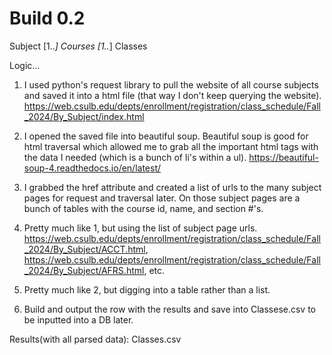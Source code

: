 Build 0.2
=========

Subject [1..*] Courses [1..*] Classes

Logic...
1. I used python's request library to pull the website of all course subjects and saved it into a html file (that way I don't keep querying the website).
https://web.csulb.edu/depts/enrollment/registration/class_schedule/Fall_2024/By_Subject/index.html

2. I opened the saved file into beautiful soup. Beautiful soup is good for html traversal which allowed me to grab all the important html tags with the data I needed (which is a bunch of li's within a ul). 
https://beautiful-soup-4.readthedocs.io/en/latest/

3. I grabbed the href attribute and created a list of urls to the many subject pages for request and traversal later. On those subject pages are a bunch of tables with the course id, name, and section #'s.

4. Pretty much like 1, but using the list of subject page urls.
https://web.csulb.edu/depts/enrollment/registration/class_schedule/Fall_2024/By_Subject/ACCT.html, https://web.csulb.edu/depts/enrollment/registration/class_schedule/Fall_2024/By_Subject/AFRS.html, etc.

5. Pretty much like 2, but digging into a table rather than a list.

6. Build and output the row with the results and save into Classese.csv to be inputted into a DB later.

Results(with all parsed data): Classes.csv 